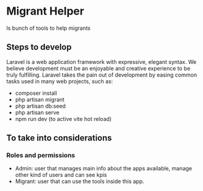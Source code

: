 # Migrant Helper

Is bunch of tools to help migrants

## Steps to develop

Laravel is a web application framework with expressive, elegant syntax. We believe development must be an enjoyable and creative experience to be truly fulfilling. Laravel takes the pain out of development by easing common tasks used in many web projects, such as:

- composer install
- php artisan migrant
- php artisan db:seed
- php artisan serve
- npm run dev (to active vite hot reload)

## To take into considerations

### Roles and permissions

- Admin: user that manages main info about the apps available, manage other kind of users and can see kpis
- Migrant: user that can use the tools inside this app.
